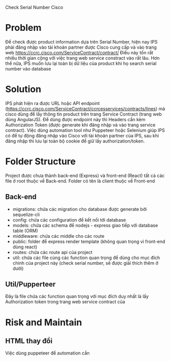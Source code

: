 Check Serial Number Cisco

# Problem
Để check được product information dựa trên Serial Number, hiện nay IPS phải đăng nhập vào tài khoản partner được Cisco cung cấp và vào trang web https://ccrc.cisco.com/ServiceContract/contract/ Điều này tốn rất nhiều thời gian cộng với việc trang web service constract vào rất lâu. Hơn thế nữa, IPS muốn lưu lại toàn bị dữ liệu của product khi họ search serial number vào database
# Solution
IPS phát hiện ra được URL hoặc API endpoint (https://ccrc.cisco.com/ServiceContract/ccrcesservices/contracts/lines) mà cisco dùng để lấy thông tin product trên trang Service Contract (trang web dùng AngularJS). Để dùng được endpoint này thì Headers cần kèm Authorization Token (được generate khi đăng nhập và vào trang service contract).
Việc dùng automation tool như Puppeteer hoặc Selenium giúp IPS có để tự động đăng nhập vào Cisco với tài khoản partner của IPS, sau khi đăng nhập thì lưu lại toàn bộ cookie để giữ lấy authorization/token.

# Folder Structure
Project được chưa thành back-end (Express) và front-end (React)
tất cả các file ở root thuộc về Back-end. Folder có tên là client thuộc về Front-end

## Back-end
- migrations: chứa các migration cho database được generate bởi sequelize-cli
- config: chứa các configuration để kết nối tới database
- models: chứa các schema để nodejs - express giao tiếp với database table (ORM)
- middleware: chứa các middle cho các route
- public: folder để express render template (không quan trọng vì front-end dùng react)
- routes: chứa các route api của project
- util: chứa các file cùng các function quan trọng để dùng cho mục đích chính của project này (check serial number, sẽ được giải thích thêm ở dưới)

## Util/Pupperteer
Đây là file chứa các function quan trọng với mục đích duy nhất là lấy Authorization token trong trang web service contract của 

# Risk and Maintain
## HTML thay đổi
Việc dùng puppeteer để automation cần 